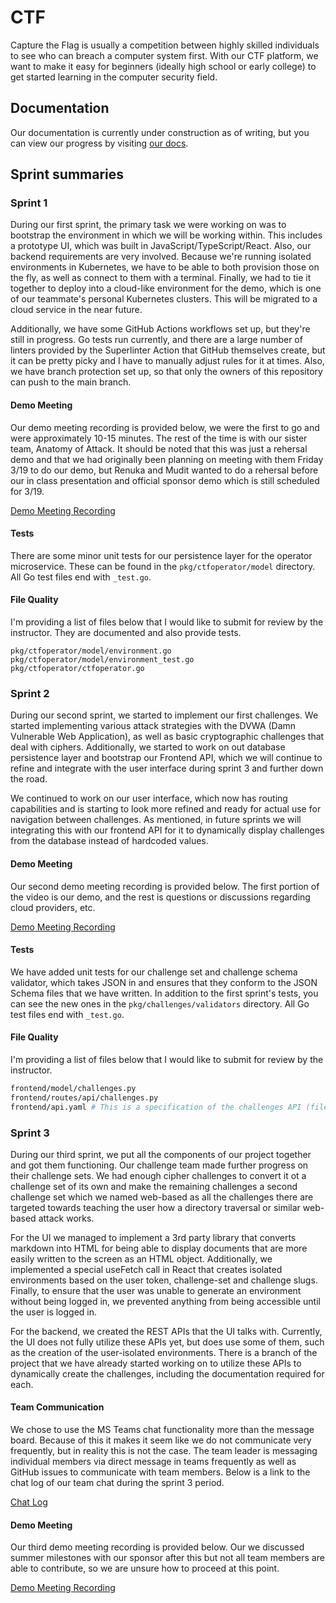 # CTF
Capture the Flag is usually a competition between highly skilled individuals to
see who can breach a computer system first. With our CTF platform, we want to
make it easy for beginners (ideally high school or early college) to get started
learning in the computer security field.

## Documentation
Our documentation is currently under construction as of writing, but you can
view our progress by visiting [our docs](https://acasi-ctf.github.io/docs/).

## Sprint summaries
### Sprint 1
During our first sprint, the primary task we were working on was to bootstrap
the environment in which we will be working within. This includes a prototype
UI, which was built in JavaScript/TypeScript/React. Also, our backend
requirements are very involved. Because we're running isolated environments in
Kubernetes, we have to be able to both provision those on the fly, as well as
connect to them with a terminal. Finally, we had to tie it together to deploy
into a cloud-like environment for the demo, which is one of our teammate's
personal Kubernetes clusters. This will be migrated to a cloud service in the
near future.

Additionally, we have some GitHub Actions workflows set up, but they're still
in progress. Go tests run currently, and there are a large number of linters
provided by the Superlinter Action that GitHub themselves create, but it can be
pretty picky and I have to manually adjust rules for it at times. Also, we have
branch protection set up, so that only the owners of this repository can push to
the main branch.

#### Demo Meeting
Our demo meeting recording is provided below, we were the first to go and were
approximately 10-15 minutes. The rest of the time is with our sister team,
Anatomy of Attack. It should be noted that this was just a rehersal demo and that
we had originally been planning on meeting with them Friday 3/19 to do our demo,
but Renuka and Mudit wanted to do a rehersal before our in class presentation and
official sponsor demo which is still scheduled for 3/19.

[Demo Meeting Recording](https://emailwsu.sharepoint.com/teams/2021.PULLM.CptS.421.423-F5CTF/Shared%20Documents/F5%20CTF/Meeting%20Notes/Demo%20Recordings/2021-03-15%2015-58-36.mkv)

#### Tests
There are some minor unit tests for our persistence layer for the operator
microservice. These can be found in the `pkg/ctfoperator/model` directory. All
Go test files end with `_test.go`.

#### File Quality
I'm providing a list of files below that I would like to submit for review by
the instructor. They are documented and also provide tests.
```text
pkg/ctfoperator/model/environment.go
pkg/ctfoperator/model/environment_test.go
pkg/ctfoperator/ctfoperator.go
```

### Sprint 2
During our second sprint, we started to implement our first challenges. We started
implementing various attack strategies with the DVWA (Damn Vulnerable Web Application),
as well as basic cryptographic challenges that deal with ciphers. Additionally, we
started to work on out database persistence layer and bootstrap our Frontend API,
which we will continue to refine and integrate with the user interface during
sprint 3 and further down the road.

We continued to work on our user interface, which now has routing capabilities
and is starting to look more refined and ready for actual use for navigation
between challenges. As mentioned, in future sprints we will integrating this with
our frontend API for it to dynamically display challenges from the database instead
of hardcoded values.

#### Demo Meeting
Our second demo meeting recording is provided below. The first portion of the video
is our demo, and the rest is questions or discussions regarding cloud providers, etc.

[Demo Meeting Recording](https://emailwsu.sharepoint.com/teams/2021.PULLM.CptS.421.423-F5CTF/Shared%20Documents/F5%20CTF/Meeting%20Notes/Demo%20Recordings/2021-04-09%2014-08-54.mp4)

#### Tests
We have added unit tests for our challenge set and challenge schema validator,
which takes JSON in and ensures that they conform to the JSON Schema files that
we have written. In addition to the first sprint's tests, you can see the new
ones in the `pkg/challenges/validators` directory. All Go test files end with
`_test.go`.

#### File Quality
I'm providing a list of files below that I would like to submit for review by the
instructor.
```bash
frontend/model/challenges.py
frontend/routes/api/challenges.py
frontend/api.yaml # This is a specification of the challenges API (file above) using OpenAPI.
```
### Sprint 3
During our third sprint, we put all the components of our project together and got them functioning. Our challenge team
made further progress on their challenge sets. We had enough cipher challenges to convert it ot a challenge set of its
own and make the remaining challenges a second challenge set which we named web-based as all the challenges there are
targeted towards teaching the user how a directory traversal or similar web-based attack works.

For the UI we managed to implement a 3rd party library that converts markdown into HTML for being able to display
documents that are more easily written to the screen as an HTML object. Additionally, we implemented a special useFetch
call in React that creates isolated environments based on the user token, challenge-set and challenge slugs. Finally,
to ensure that the user was unable to generate an environment without being logged in, we prevented anything from being
accessible until the user is logged in.

For the backend, we created the REST APIs that the UI talks with. Currently, the UI does not fully utilize these APIs
yet, but does use some of them, such as the creation of the user-isolated environments. There is a branch of the project
that we have already started working on to utilize these APIs to dynamically create the challenges, including
the documentation required for each.

#### Team Communication
We chose to use the MS Teams chat functionality more than the message board. Because of this it makes it seem like we do
not communicate very frequently, but in reality this is not the case. The team leader is messaging individual members
via direct message in teams frequently as well as GitHub issues to communicate with team members. Below is a link to the
chat log of our team chat during the sprint 3 period.

[Chat Log](https://emailwsu.sharepoint.com/:x:/r/teams/2021.PULLM.CptS.421.423-F5CTF/Shared%20Documents/F5%20CTF/ChatLogs/sprint3_Teams_Chat_log.csv?d=w8be7b9899e974d668b65b2f93ebd782f&csf=1&web=1&e=tpwg9E)

#### Demo Meeting
Our third demo meeting recording is provided below. Our we discussed summer milestones with our sponsor after this but
not all team members are able to contribute, so we are unsure how to proceed at this point.

[Demo Meeting Recording](https://emailwsu.sharepoint.com/:v:/r/teams/2021.PULLM.CptS.421.423-F5CTF/Shared%20Documents/F5%20CTF/Meeting%20Notes/Demo%20Recordings/Sponsor_Demo_Sprint_3.mp4?csf=1&web=1&e=bgDNeF)

